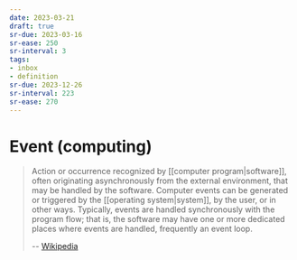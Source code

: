 ```yaml
---
date: 2023-03-21
draft: true
sr-due: 2023-03-16
sr-ease: 250
sr-interval: 3
tags:
- inbox
- definition
sr-due: 2023-12-26
sr-interval: 223
sr-ease: 270
---
```


# Event (computing)

> Action or occurrence recognized by [[computer program|software]],
> often originating asynchronously from the external environment, that may be
> handled by the software. Computer events can be generated or triggered by the
> [[operating system|system]], by the user, or in other ways.
> Typically, events are handled synchronously with the program flow; that is,
> the software may have one or more dedicated places where events are handled,
> frequently an event loop.
>
> -- [Wikipedia](https://en.wikipedia.org/wiki/Event_\(computing\))